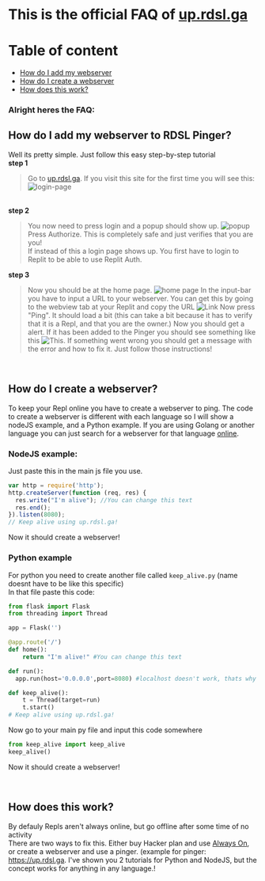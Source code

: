 # This is the official FAQ of [up.rdsl.ga](https://up.rdsl.ga)

# Table of content
- [How do I add my webserver](#id-section1)
- [How do I create a webserver](#id-section2)
- [How does this work?](#id-section3)

### **Alright heres the FAQ:**

<div id='id-section1'/>
  
## How do I add my webserver to RDSL Pinger?
Well its pretty simple. Just follow this easy step-by-step tutorial
<br>**step 1**
> Go to [up.rdsl.ga](https://up.rdsl.ga). If you visit this site for the first time you will see this: ![login-page](https://cdn.rdsl.ga/Qx4Bcz.png)
> 
<br>**step 2**
> You now need to press login and a popup should show up. ![popup](https://cdn.rdsl.ga/1VdDf3.png)Press Authorize. This is completely safe and just verifies that you are you! <br>If instead of this a login page shows up. You first have to login to Replit to be able to use Replit Auth.

**step 3**
> Now you should be at the home page. ![home page](https://cdn.rdsl.ga/WT1UbT.png)
> In the input-bar you have to input a URL to your webserver. You can get this by going to the webview tab at your Replit and copy the URL ![Link](https://cdn.rdsl.ga/G0KmB4.png)
> Now press "Ping". It should load a bit (this can take a bit because it has to verify that it is a Repl, and that you are the owner.)
> Now you should get a alert. If it has been added to the Pinger you should see something like this ![This](https://cdn.rdsl.ga/PZhrn1.png). If something went wrong you should get a message with the error and how to fix it. Just follow those instructions!

<br>

<div id='id-section2'/>
  
## How do I create a webserver?

To keep your Repl online you have to create a webserver to ping.
The code to create a webserver is different with each language so I will show a nodeJS example, and a Python example. If you are using Golang or another language you can just search for a webserver for that language [online](https://www.techopedia.com/definition/658/online)<!--For if you dont understand it:)-->.

### NodeJS example:
Just paste this in the main js file you use.
```js
var http = require('http');  
http.createServer(function (req, res) {   
  res.write("I'm alive"); //You can change this text
  res.end(); 
}).listen(8080);
// Keep alive using up.rdsl.ga!
```
Now it should create a webserver!
<br>

### Python example
For python you need to create another file called `keep_alive.py` (name doesnt have to be like this specific)<br>
In that file paste this code:
```py
from flask import Flask
from threading import Thread

app = Flask('')

@app.route('/')
def home():
    return "I'm alive!" #You can change this text

def run():
  app.run(host='0.0.0.0',port=8080) #localhost doesn't work, thats why it is 0.0.0.0

def keep_alive():  
    t = Thread(target=run)
    t.start()
# Keep alive using up.rdsl.ga!
```

Now go to your main py file and input this code somewhere
```py
from keep_alive import keep_alive
keep_alive()
```
Now it should create a webserver!

<br>
<div id='id-section3'/>

## How does this work?
By defauly Repls aren't always online, but go offline after some time of no activity<br>
There are two ways to fix this. Either buy Hacker plan and use <a href="https://docs.replit.com/repls/always-on">Always On</a>, or create a webserver and use a pinger. (example for pinger: https://up.rdsl.ga. I've shown you 2 tutorials for Python and NodeJS, but the concept works for anything in any language.!